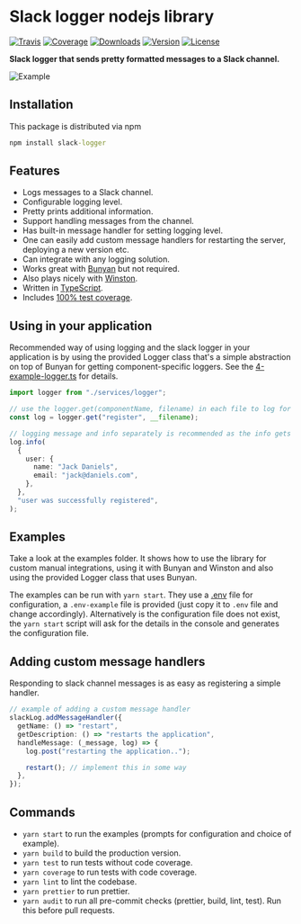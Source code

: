 # Slack logger nodejs library

[![Travis](https://img.shields.io/travis/stagnationlab/slack-logger.svg)](https://travis-ci.org/stagnationlab/slack-logger)
[![Coverage](https://img.shields.io/coveralls/stagnationlab/slack-logger.svg)](https://coveralls.io/github/stagnationlab/slack-logger)
[![Downloads](https://img.shields.io/npm/dm/slack-logger.svg)](http://npm-stat.com/charts.html?package=slack-logger&from=2018-08-01)
[![Version](https://img.shields.io/npm/v/slack-logger.svg)](http://npm.im/slack-logger)
[![License](https://img.shields.io/npm/l/slack-logger.svg)](http://opensource.org/licenses/MIT)

**Slack logger that sends pretty formatted messages to a Slack channel.**

![Example](https://raw.githubusercontent.com/stagnationlab/slack-logger/master/examples/example.jpg)

## Installation

This package is distributed via npm

```cmd
npm install slack-logger
```

## Features

- Logs messages to a Slack channel.
- Configurable logging level.
- Pretty prints additional information.
- Support handling messages from the channel.
- Has built-in message handler for setting logging level.
- One can easily add custom message handlers for restarting the server, deploying a new version etc.
- Can integrate with any logging solution.
- Works great with [Bunyan](https://github.com/trentm/node-bunyan) but not required.
- Also plays nicely with [Winston](https://github.com/winstonjs/winston).
- Written in [TypeScript](https://www.typescriptlang.org/).
- Includes [100% test coverage](https://coveralls.io/github/stagnationlab/slack-logger).

## Using in your application

Recommended way of using logging and the slack logger in your application is by using the provided Logger class that's a simple abstraction on top of Bunyan for getting component-specific loggers. See the [4-example-logger.ts](https://github.com/stagnationlab/slack-logger/blob/master/examples/4-example-logger.ts) for details.

```typescript
import logger from "./services/logger";

// use the logger.get(componentName, filename) in each file to log for a specific component
const log = logger.get("register", __filename);

// logging message and info separately is recommended as the info gets nicely formatted and message becomes searchable
log.info(
  {
    user: {
      name: "Jack Daniels",
      email: "jack@daniels.com",
    },
  },
  "user was successfully registered",
);
```

## Examples

Take a look at the examples folder. It shows how to use the library for custom manual integrations, using it with Bunyan and Winston and also using the provided Logger class that uses Bunyan.

The examples can be run with `yarn start`. They use a [.env](https://www.npmjs.com/package/dotenv) file for configuration, a `.env-example` file is provided (just copy it to `.env` file and change accordingly). Alternatively is the configuration file does not exist, the `yarn start` script will ask for the details in the console and generates the configuration file.

## Adding custom message handlers

Responding to slack channel messages is as easy as registering a simple handler.

```typescript
// example of adding a custom message handler
slackLog.addMessageHandler({
  getName: () => "restart",
  getDescription: () => "restarts the application",
  handleMessage: (_message, log) => {
    log.post("restarting the application..");

    restart(); // implement this in some way
  },
});
```

## Commands

- `yarn start` to run the examples (prompts for configuration and choice of example).
- `yarn build` to build the production version.
- `yarn test` to run tests without code coverage.
- `yarn coverage` to run tests with code coverage.
- `yarn lint` to lint the codebase.
- `yarn prettier` to run prettier.
- `yarn audit` to run all pre-commit checks (prettier, build, lint, test). Run this before pull requests.